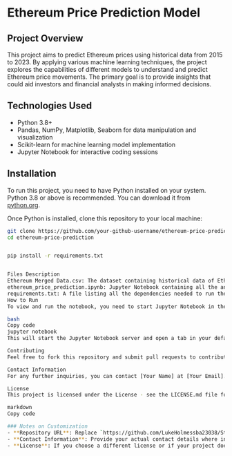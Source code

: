 
# Ethereum Price Prediction Model

## Project Overview
This project aims to predict Ethereum prices using historical data from 2015 to 2023. By applying various machine learning techniques, the project explores the capabilities of different models to understand and predict Ethereum price movements. The primary goal is to provide insights that could aid investors and financial analysts in making informed decisions.

## Technologies Used
- Python 3.8+
- Pandas, NumPy, Matplotlib, Seaborn for data manipulation and visualization
- Scikit-learn for machine learning model implementation
- Jupyter Notebook for interactive coding sessions

## Installation
To run this project, you need to have Python installed on your system. Python 3.8 or above is recommended. You can download it from [python.org](https://www.python.org/downloads/).

Once Python is installed, clone this repository to your local machine:

```bash
git clone https://github.com/your-github-username/ethereum-price-prediction.git
cd ethereum-price-prediction


pip install -r requirements.txt


Files Description
Ethereum Merged Data.csv: The dataset containing historical data of Ethereum prices.
ethereum_price_prediction.ipynb: Jupyter Notebook containing all the analyses, model training, and validation steps.
requirements.txt: A file listing all the dependencies needed to run the notebook.
How to Run
To view and run the notebook, you need to start Jupyter Notebook in the project directory:

bash
Copy code
jupyter notebook
This will start the Jupyter Notebook server and open a tab in your default web browser. From there, navigate to ethereum_price_prediction.ipynb to open and run the notebook.

Contributing
Feel free to fork this repository and submit pull requests to contribute to this project. You can also open issues if you find bugs or have feature suggestions.

Contact Information
For any further inquiries, you can contact [Your Name] at [Your Email].

License
This project is licensed under the License - see the LICENSE.md file for details.

markdown
Copy code

### Notes on Customization
- **Repository URL**: Replace `https://github.com/LukeHolmessba23038/Strategic-Thinkin-CA2/new/main?filename=README.md` with the actual URL of your GitHub repository.
- **Contact Information**: Provide your actual contact details where indicated.
- **License**: If you choose a different license or if your project does not require one, adjust the license section accordingly.
